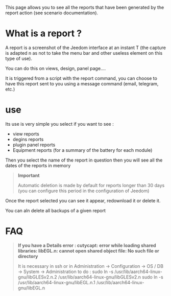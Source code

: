 This page allows you to see all the reports that have been generated by the report action (see scenario documentation).

# What is a report ?

A report is a screenshot of the Jeedom interface at an instant T (the capture is adapted n as not to take the menu bar and other useless element on this type of use).

You can do this on views, design, panel page....

It is triggered from a script with the report command, you can choose to have this report sent to you using a message command (email, telegram, etc.)

# use

Its use is very simple you select if you want to see :

-	view reports
-	degins reports
-	plugin panel reports
- Equipment reports (for a summary of the battery for each module)

Then you select the name of the report in question then you will see all the dates of the reports in memory

> **Important**
>
> Automatic deletion is made by default for reports longer than 30 days (you can configure this period in the configuration of Jeedom)

Once the report selected you can see it appear, redownload it or delete it.

You can aln delete all backups of a given report

# FAQ

> **If you have a Details error : cutycapt: error while loading shared libraries: libEGL.n: cannot open shared object file: No such file or directory**
>
> It is necessary in ssh or in Administration -&gt; Configuration -&gt; OS / DB -&gt; System -&gt; Administration to do :
>sudo ln -s /usr/lib/aarch64-linux-gnu/libGLESv2.n.2 /usr/lib/aarch64-linux-gnu/libGLESv2.n
>sudo ln -s /usr/lib/aarch64-linux-gnu/libEGL.n.1 /usr/lib/aarch64-linux-gnu/libEGL.n
